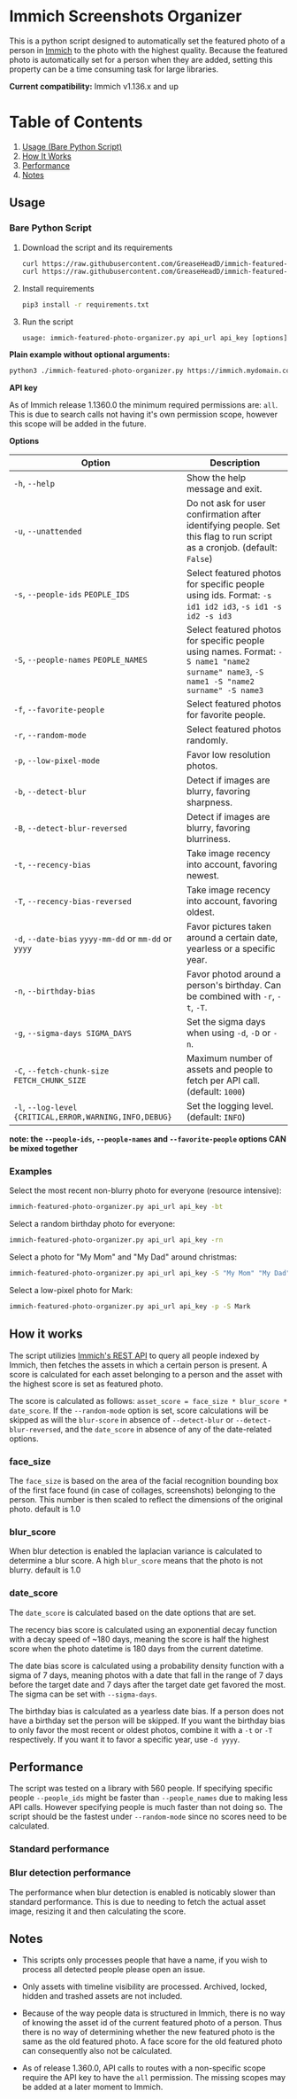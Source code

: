 # Immich Screenshots Organizer

This is a python script designed to automatically set the featured photo of a person in [Immich](https://immich.app/) to the photo with the highest quality.
Because the featured photo is automatically set for a person when they are added, setting this property can be a time consuming task for large libraries.

__Current compatibility:__ Immich v1.136.x and up

# Table of Contents
1. [Usage (Bare Python Script)](#bare-python-script)
2. [How It Works](#how-it-works)
3. [Performance](#performance)
4. [Notes](#notes)

## Usage
### Bare Python Script
1. Download the script and its requirements
    ```bash
    curl https://raw.githubusercontent.com/GreaseHeadD/immich-featured-photo-organizer/main/immich_featured_photo_organizer.py -o immich_featured_photo_organizer.py
    curl https://raw.githubusercontent.com/GreaseHeadD/immich-featured-photo-organizer/main/requirements.txt -o requirements.txt
    ```
2. Install requirements
    ```bash
    pip3 install -r requirements.txt
    ```
3. Run the script
    ```
    usage: immich-featured-photo-organizer.py api_url api_key [options]
    ```

__Plain example without optional arguments:__
```bash
python3 ./immich-featured-photo-organizer.py https://immich.mydomain.com thisIsMyApiKeyCopiedFromImmichWebGui
```

__API key__

As of Immich release 1.1360.0 the minimum required permissions are: `all`. This is due to search calls not having it's own permission scope, however this scope will be added in the future.

__Options__

| Option                                    | Description                                                       |
| ----------------------------------------- | ----------------------------------------------------------------- |
| `-h`, `--help`                            | Show the help message and exit.                                   |
| `-u`, `--unattended`                      | Do not ask for user confirmation after identifying people. Set this flag to run script as a cronjob. (default: `False`) |
| `-s`, `--people-ids` `PEOPLE_IDS`           | Select featured photos for specific people using ids. Format: `-s id1 id2 id3`, `-s id1 -s id2 -s id3` |
| `-S`, `--people-names` `PEOPLE_NAMES`       | Select featured photos for specific people using names. Format: `-S name1 "name2 surname" name3`, `-S name1 -S "name2 surname" -S name3` |
| `-f`, `--favorite-people`                     | Select featured photos for favorite people. |
| `-r`, `--random-mode`                     | Select featured photos randomly. |
| `-p`, `--low-pixel-mode`                  | Favor low resolution photos. |
| `-b`, `--detect-blur`                     | Detect if images are blurry, favoring sharpness. |
| `-B`, `--detect-blur-reversed`            | Detect if images are blurry, favoring blurriness. |
| `-t`, `--recency-bias`                    | Take image recency into account, favoring newest. |
| `-T`, `--recency-bias-reversed`           | Take image recency into account, favoring oldest. |
| `-d`, `--date-bias` `yyyy-mm-dd` or `mm-dd` or `yyyy` | Favor pictures taken around a certain date, yearless or a specific year. |
| `-n`, `--birthday-bias`                   | Favor photod around a person's birthday. Can be combined with `-r`, `-t`, `-T`. |
| `-g`, `--sigma-days SIGMA_DAYS`                   | Set the sigma days when using `-d`, `-D` or `-n`. |
| `-C`, `--fetch-chunk-size FETCH_CHUNK_SIZE` | Maximum number of assets and people to fetch per API call. (default: `1000`) |
| `-l`, `--log-level {CRITICAL,ERROR,WARNING,INFO,DEBUG}` | Set the logging level. (default: `INFO`) |

__note: the `--people-ids`, `--people-names` and `--favorite-people` options CAN be mixed together__

### Examples
Select the most recent non-blurry photo for everyone (resource intensive):
```bash
immich-featured-photo-organizer.py api_url api_key -bt
```

Select a random birthday photo for everyone:
```bash
immich-featured-photo-organizer.py api_url api_key -rn
```

Select a photo for "My Mom" and "My Dad" around christmas:
```bash
immich-featured-photo-organizer.py api_url api_key -S "My Mom" "My Dad" -d 12-25
```

Select a low-pixel photo for Mark:
```bash
immich-featured-photo-organizer.py api_url api_key -p -S Mark
```

## How it works

The script utilizies [Immich's REST API](https://immich.app/docs/api/) to query all people indexed by Immich, then 
fetches the assets in which a certain person is present. A score is calculated for each asset belonging to a person and the asset with the highest score is set as featured photo.

The score is calculated as follows: `asset_score = face_size * blur_score * date_score`. If the `--random-mode` option is set, score calculations will be skipped as will the `blur-score` in absence of `--detect-blur` or `--detect-blur-reversed`, and the `date_score` in absence of any of the date-related options.

### face_size
The `face_size` is based on the area of the facial recognition bounding box of the first face found (in case of collages, screenshots) belonging to the person. This number is then scaled to reflect the dimensions of the original photo. default is 1.0

### blur_score
When blur detection is enabled the laplacian variance is calculated to determine a blur score. A high `blur_score` means that the photo is not blurry. default is 1.0

### date_score
The `date_score` is calculated based on the date options that are set. 

The recency bias score is calculated using an exponential decay function with a decay speed of ~180 days, meaning the score is half the highest score when the photo datetime is 180 days from the current datetime.

The date bias score is calculated using a probability density function with a sigma of 7 days, meaning photos with a date that fall in the range of 7 days before the target date and 7 days after the target date get favored the most. The sigma can be set with `--sigma-days`.

The birthday bias is calculated as a yearless date bias. If a person does not have a birthday set the person will be skipped. If you want the birthday bias to only favor the most recent or oldest photos, combine it with a `-t` or `-T` respectively. If you want it to favor a specific year, use `-d yyyy`.

## Performance

The script was tested on a library with 560 people. If specifying specific people `--people_ids` might be faster than `--people_names` due to making less API calls. However specifying people is much faster than not doing so. The script should be the fastest under `--random-mode` since no scores need to be calculated.

### Standard performance

### Blur detection performance
The performance when blur detection is enabled is noticably slower than standard performance. This is due to needing to fetch the actual asset image, resizing it and then calculating the score.

## Notes

- This scripts only processes people that have a name, if you wish to process all detected people please open an issue.

- Only assets with timeline visibility are processed. Archived, locked, hidden and trashed assets are not included.

- Because of the way people data is structured in Immich, there is no way of knowing the asset id of the current featured photo of a person. Thus there is no way of determining whether the new featured photo is the same as the old featured photo. A face score for the old featured photo can consequently also not be calculated.

- As of release 1.360.0, API calls to routes with a non-specific scope require the API key to have the `all` permission. The missing scopes may be added at a later moment to Immich.
